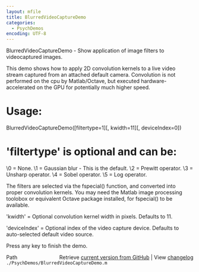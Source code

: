 ```yaml
---
layout: mfile
title: BlurredVideoCaptureDemo
categories:
  - PsychDemos
encoding: UTF-8
---
```


BlurredVideoCaptureDemo - Show application of image filters to videocaptured images.

This demo shows how to apply 2D convolution kernels to a live video
stream captured from an attached default camera. Convolution is not
performed on the cpu by Matlab/Octave, but executed hardware-accelerated
on the GPU for potentially much higher speed.

# Usage:

BlurredVideoCaptureDemo([filtertype=1][, kwidth=11][, deviceIndex=0])

# 'filtertype' is optional and can be:

\0 = None.
\1 = Gaussian blur - This is the default.
\2 = Prewitt operator.
\3 = Unsharp operator.
\4 = Sobel operator.
\5 = Log operator.

The filters are selected via the fspecial() function, and converted into
proper convolution kernels. You may need the Matlab image processing
toolobox or equivalent Octave package installed, for fspecial() to be
available.

'kwidth' = Optional convolution kernel width in pixels. Defaults to 11.

'deviceIndex' = Optional index of the video capture device. Defaults to
auto-selected default video source.

Press any key to finish the demo.



<div class="code_header" style="text-align:right;">
  <span style="float:left;">Path&nbsp;&nbsp;</span> <span class="counter">Retrieve <a href=
  "https://raw.github.com/Psychtoolbox-3/Psychtoolbox-3/beta/./PsychDemos/BlurredVideoCaptureDemo.m">current version from GitHub</a> | View <a href=
  "https://github.com/Psychtoolbox-3/Psychtoolbox-3/commits/beta/./PsychDemos/BlurredVideoCaptureDemo.m">changelog</a></span>
</div>
<div class="code">
  <code>./PsychDemos/BlurredVideoCaptureDemo.m</code>
</div>
